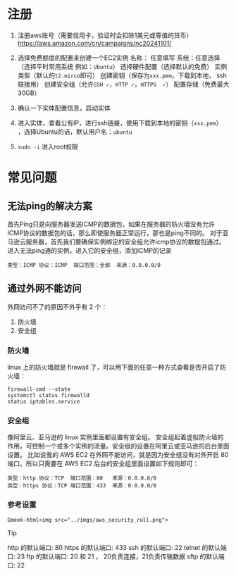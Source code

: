 # 注册
1. 注册aws账号（需要信用卡，验证时会扣除1美元或等值的货币）
https://aws.amazon.com/cn/campaigns/nc20241101/

2. 选择免费额度的配置来创建一个EC2实例
    名称： 任意填写
    系统：任意选择 （选择平时常用系统  例如：`Ubuntu`）
    选择硬件配置（选择默认的免费）
    实例类型（默认的`t2.mirco`即可）
    创建密钥（保存为`xxx.pem`，下载到本地， ssh联接用）
    创建安全组（允许`SSH ✓`，`HTTP ✓`，`HTTPS  ✓`） 
    配置存储（免费最大30GB）

3. 确认一下实体配置信息，启动实体

4. 进入实体，查看公有IP，进行ssh链接，使用下载到本地的密钥（`xxx.pem`） ，选择Ubuntu的话，默认用户名：`ubuntu`

5. `sudo -i`  进入root权限



# 常见问题

## 无法ping的解决方案
首先Ping只是向服务器发送ICMP的数据包，如果在服务器的防火墙没有允许ICMP协议的数据包的话，那么即使服务器正常运行，那也是ping不同的。
对于亚马逊云服务器，首先我们要确保实例绑定的安全组允许icmp协议的数据包通过。
进入无法ping通的实例，进入它的安全组，添加ICMP的记录
```
类型：ICMP 协议：ICMP  端口范围：全部  来源：0.0.0.0/0
```


## 通过外网不能访问
外网访问不了的原因不外乎有 2 个：
1. 防火墙
4. 安全组

### 防火墙
linux 上的防火墙就是 firewall 了，可以用下面的任意一种方式查看是否开启了防火墙：

```
firewall-cmd --state
systemctl status firewalld
status iptables.service
```

### 安全组
像阿里云、亚马逊的 linux 实例里面都设置有安全组。
安全组起着虚拟防火墙的作用，可控制一个或多个实例的流量。安全组的设置在阿里云或亚马逊的后台里面设置。
比如说我的 AWS EC2 在外网不能访问，就是因为安全组没有对外开启 80 端口。所以只需要在 AWS EC2 后台的安全组里面设置如下规则即可：
```
类型：http 协议：TCP  端口范围：80   来源：0.0.0.0/0
类型：https 协议：TCP 端口范围：433  来源：0.0.0.0/0
```

### 参考设置
`Gmeek-html<img src="../imgs/aws_security_rull.png">`


> [!TIP]
> http 的默认端口: 80
> https 的默认端口: 433
> ssh 的默认端口: 22
> telnet 的默认端口: 23
> ftp 的默认端口: 20 和 21 ，  20负责连接，21负责传输数据
> sftp 的默认端口: 22



